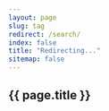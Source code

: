 ```yaml
---
layout: page
slug: tag
redirect: /search/
index: false
title: "Redirecting..."
sitemap: false
---
```

## {{ page.title }}